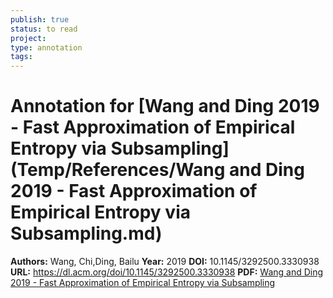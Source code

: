 ```yaml
---
publish: true
status: to read
project:
type: annotation
tags:
---
```

# Annotation for [Wang and Ding 2019 - Fast Approximation of Empirical Entropy via Subsampling](Temp/References/Wang and Ding 2019 - Fast Approximation of Empirical Entropy via Subsampling.md)

**Authors:** Wang, Chi,Ding, Bailu
**Year:** 2019
**DOI:** 10.1145/3292500.3330938
**URL:** https://dl.acm.org/doi/10.1145/3292500.3330938
**PDF:** [Wang and Ding 2019 - Fast Approximation of Empirical Entropy via Subsampling](Papers/PDFs/Wang%20and%20Ding%202019%20-%20Fast%20Approximation%20of%20Empirical%20Entropy%20via%20Subsampling.pdf)
